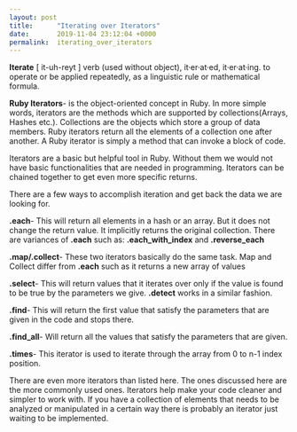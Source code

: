 ```yaml
---
layout: post
title:      "Iterating over Iterators"
date:       2019-11-04 23:12:04 +0000
permalink:  iterating_over_iterators
---
```



**Iterate** [ it-uh-reyt ]
verb (used without object), it·er·at·ed, it·er·at·ing.
to operate or be applied repeatedly, as a linguistic rule or mathematical formula.

**Ruby Iterators**-  is the object-oriented concept in Ruby. In more simple words, iterators are the methods which are supported by collections(Arrays, Hashes etc.). Collections are the objects which store a group of data members. Ruby iterators return all the elements of a collection one after another. A Ruby iterator is simply a method that can invoke a block of code. 

Iterators are a basic but helpful tool in Ruby. Without them we would not have basic functionalities that are needed in programming. Iterators can be chained together to get even more specific returns.

There are a few ways to accomplish iteration and get back the data we are looking for.

**.each**- This will return all elements in a hash or an array. But it does not change the return value. It implicitly returns the original collection. There are variances of **.each** such as: **.each_with_index** and **.reverse_each**

**.map/.collect**- These two iterators basically do the same task. Map and Collect differ from **.each** such as it returns a new array of values

**.select**- This will return values that it iterates over only if the value is found to be true by the parameters we give. **.detect** works in a similar fashion.

**.find**- This will return the first value that satisfy the parameters that are given in the code and stops there.

**.find_all**- Will return all the values that satisfy the parameters that are given.

**.times**- This iterator is used to iterate through the array from 0 to n-1 index position.

There are even more iterators than listed here. The ones discussed here are the more commonly used ones. Iterators help make your code cleaner and simpler to work with. If you have a collection of elements that needs to be analyzed or manipulated in a certain way there is probably an iterator just waiting to be implemented.
